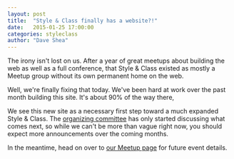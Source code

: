 ```yaml
---
layout: post
title:  "Style & Class finally has a website?!"
date:   2015-01-25 17:00:00
categories: styleclass
author: "Dave Shea"
---
```


The irony isn't lost on us. After a year of great meetups about building the web as well as a full conference, that Style &amp; Class existed as mostly a Meetup group without its own permanent home on the web.

Well, we're finally fixing that today. We've been hard at work over the past month building this site. It's about 90% of the way there, 

We see this new site as a necessary first step toward a much expanded Style &amp; Class. The [organizing committee][organizers] has only started discussing what comes next, so while we can't be more than vague right now, you should expect more announcements over the coming months.



In the meantime, head on over to [our Meetup page][meetup] for future event details.


[meetup]:      http://www.meetup.com/styleandclass/
[github]:      https://github.com/styleandclass/styleandclass.ca
[organizers]:  /about/organizers/